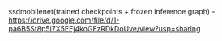 ssdmobilenet(trained checkpoints + frozen inference graph) - https://drive.google.com/file/d/1-pa6B5St8p5i7X5EEj4koGFzRDkDoUve/view?usp=sharing
